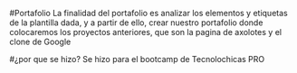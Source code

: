 #Portafolio
La finalidad del portafolio es analizar los elementos y etiquetas de la plantilla dada, y a partir de ello, crear nuestro portafolio donde colocaremos los proyectos anteriores, que son la pagina de axolotes y el clone de Google

#¿por que se hizo?
Se hizo para el bootcamp de Tecnolochicas PRO

